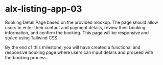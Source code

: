 # alx-listing-app-03

Booking Detail Page based on the provided mockup. The page should allow users to enter their contact and payment details, review their booking information, and confirm the booking. This page will be responsive and styled using Tailwind CSS.

By the end of this milestone, you will have created a functional and responsive booking page where users can input details and proceed with the booking process.








